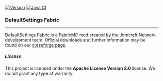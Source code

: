 [![Version](https://badgen.net/https/apiv3.jomcraft.net/product/defaultsettings%3Fendpoint%3Dfabric?cache=3600)](https://github.com/Jomcraft-Network/DefaultSettings) [![Java CI](https://github.com/Jomcraft-Network/DefaultSettings-Fabric/actions/workflows/build.yml/badge.svg?branch=1.19.x)](https://github.com/Jomcraft-Network/DefaultSettings-Fabric/actions/workflows/build.yml)

### DefaultSettings Fabric

---

DefaultSettings Fabric is a FabricMC mod created by the Jomcraft Network development team. Official downloads and further information may be found on our [curseforge page](https://www.curseforge.com/minecraft/mc-mods/defaultsettings-fabric).

##### License

This project is licensed under the **Apache License Version 2.0** license. We do not grant any type of warranty.
